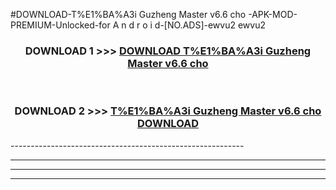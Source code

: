 #DOWNLOAD-T%E1%BA%A3i Guzheng Master v6.6 cho -APK-MOD-PREMIUM-Unlocked-for A n d r o i d-[NO.ADS]-ewvu2 ewvu2 



<div align="center">

<h3>DOWNLOAD 1 >>> <a href="https://getmod2.web.app/?judul=T%E1%BA%A3i Guzheng Master v6.6 cho ">DOWNLOAD T%E1%BA%A3i Guzheng Master v6.6 cho </a></h3><br>

<h3>DOWNLOAD 2 >>> <a href="https://getmod2.web.app/?judul=T%E1%BA%A3i Guzheng Master v6.6 cho ">T%E1%BA%A3i Guzheng Master v6.6 cho  DOWNLOAD </a></h3>

</div>
----------------------------------------------------------

----------------------------------------------------------

----------------------------------------------------------

----------------------------------------------------------



